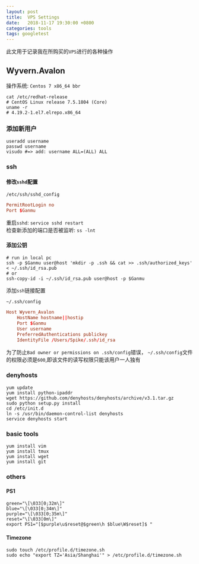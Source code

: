 ```yaml
---
layout: post
title:  VPS Settings
date:   2018-11-17 19:30:00 +0800
categories: tools
tags: googletest
---
```


此文用于记录我在所购买的`VPS`进行的各种操作

## Wyvern.Avalon

操作系统: `Centos 7 x86_64 bbr`
```shell
cat /etc/redhat-release
# CentOS Linux release 7.5.1804 (Core)
uname -r
# 4.19.2-1.el7.elrepo.x86_64
```

### 添加新用户

```shell
useradd username
passwd username
visudo #=> add: username ALL=(ALL) ALL
```

### ssh

#### 修改`sshd`配置

`/etc/ssh/sshd_config`
```conf
PermitRootLogin no
Port $Ganmu 
```

重启`sshd`: `service sshd restart`  
检查新添加的端口是否被监听: `ss -lnt`

#### 添加公钥

```shell
# run in local pc
ssh -p $Ganmu user@host 'mkdir -p .ssh && cat >> .ssh/authorized_keys' < ~/.ssh/id_rsa.pub
# or
ssh-copy-id -i ~/.ssh/id_rsa.pub user@host -p $Ganmu
```

添加`ssh`链接配置

`~/.ssh/config`

```conf
Host Wyvern_Avalon
    HostName hostname||hostip
    Port $Ganmu
    User username
    PreferredAuthentications publickey
    IdentityFile /Users/Spike/.ssh/id_rsa
```

为了防止`Bad owner or permissions on .ssh/config`错误，
`~/.ssh/config`文件的权限必须是`600`,即该文件的读写权限只能该用户一人独有

### denyhosts

```shell
yum update
yum install python-ipaddr
wget https://github.com/denyhosts/denyhosts/archive/v3.1.tar.gz
sudo python setup.py install
cd /etc/init.d
ln -s /usr/bin/daemon-control-list denyhosts
service denyhosts start
```

### basic tools

```shell
yum install vim
yum install tmux
yum install wget
yum install git
```

### others

#### PS1

```bashrc
green="\[\033[0;32m\]"
blue="\[\033[0;34m\]"
purple="\[\033[0;35m\]"
reset="\[\033[0m\]"
export PS1="[$purple\u$reset@$green\h $blue\W$reset]$ "
```

#### Timezone

```shell
sudo touch /etc/profile.d/timezone.sh
sudo echo "export TZ='Asia/Shanghai'" > /etc/profile.d/timezone.sh
```
